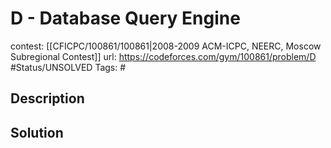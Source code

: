 # D - Database Query Engine

contest: [[CFICPC/100861/100861|2008-2009 ACM-ICPC, NEERC, Moscow Subregional Contest]]
url: https://codeforces.com/gym/100861/problem/D
#Status/UNSOLVED
Tags: #

## Description

## Solution

